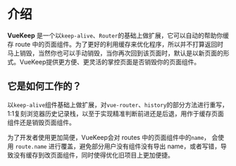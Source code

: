 # 介绍

**VueKeep** 是一个以`keep-alive`、`Router`的基础上做扩展，它可以自动的帮助你缓存 route 中的页面组件。为了更好的利用缓存来优化程序，所以并不打算返回时马上销毁，当然你也可以手动销毁，当你再次回到该页面时，默认是以新页面的形式。VueKeep提供更方便、更灵活的掌控页面是否销毁你的页面组件。

## 它是如何工作的？

以`keep-alive`组件基础上做扩展，对`vue-router`、`history`的部分方法进行重写，1:1复刻浏览器历史记录栈，以至于实现精准判断前进还是后退，用作于缓存页面组件还是销毁页面组件。

为了开发者使用更加简便，VueKeep会对 routes 中的页面组件中的`name`， 会使用 `route.name` 进行覆盖，避免部分用户没有组件没有导出 name，或者写错，导致没有缓存到改页面组件，同时使得优化旧项目上更加便捷。

